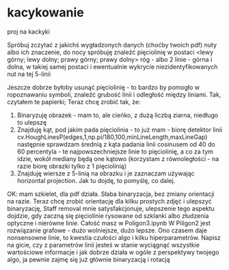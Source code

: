 # kacykowanie
proj na kackyki

Spróbuj zczytać z jakichś wygładzonych danych (choćby twoich pdf) nuty albo ich znaczenie, do nocy spróbuję znaleźć pięciolinię w postaci <lewy górny; lewy dolny; prawy górny; prawy dolny> róg - albo 2 linie - górna i dolna, w takiej samej postaci i ewentualnie wykrycie niezidentyfikowanych nut na tej 5-linii

Jeszcze dobrze byłoby usunąć pięciolinię - to bardzo by pomogło w ropoznawaniu symboli, znaleźć grubość linii i odległość między liniami.
Tak, czytałem te papierki; Teraz chcę zrobić tak, że:
1) Binaryzuję obrazek - mam to, ale cieńko, z dużą liczbą ziarna, niedługo to ulepszę
2) Znajduję kąt, pod jakim pada pięciolinia - to już mam - biorę detektor linii
    cv.HoughLinesP(edges,1,np.pi/180,100,minLineLength,maxLineGap)
    następnie sprawdzam średnią z kąta padania linii cosinusem od 40 do 60 percentyla - te najpowszechniejsze linie to pięciolinię, 
    a co za tym idzie, wokół mediany będą one kątowo (korzystam z równoległości - na razie biorę obrazki tylko z 1 pięciolinią)
3) Znajduję wiersze z 5-linią na obrazku i je zaznaczam używając horizontal projection. Jak tu dojdę, to pomyślę, co dalej.

OK: mam szkielet, dla pdf działa. Słaba binaryzacja, bez zmiany orientacji na razie. Teraz chcę zrobić orientację dla kilku prostych zdjęć i ulepszyć binaryzację, Staff removal mnie satysfakcjonuje, ulepszenie tego aspektu dojdzie, gdy zaczną się pięciolinie rysowane od szklanki albo złudzenia optyczne i nierówne linie. Całość masz w Poligon3.ipynb
W Piligon2 jest rozwiązanie grafowe - dużo wolniejsze, dużo lepsze. Ono czasem daje nonsensowne linie, to kwestia czułości algo i kilku hiperparametrów. Napisz na gicie, czy z parametrów linii jesteś w stanie wyciągnąć wszystkie wartościowe informacje i jak dobrze działa w ogóle z perspektywy twojego algo, ja pewnie zajmę się już głównie binaryzacją i rotacją
